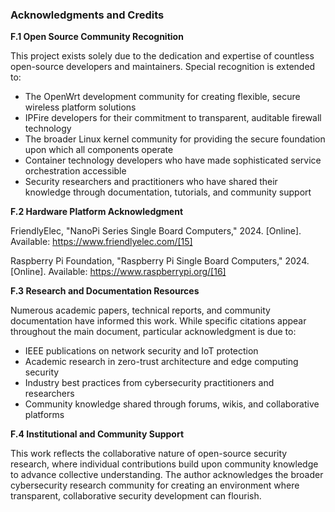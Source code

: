 ### Acknowledgments and Credits

**F.1 Open Source Community Recognition**

This project exists solely due to the dedication and expertise of countless open-source developers and maintainers. Special recognition is extended to:

- The OpenWrt development community for creating flexible, secure wireless platform solutions
- IPFire developers for their commitment to transparent, auditable firewall technology
- The broader Linux kernel community for providing the secure foundation upon which all components operate
- Container technology developers who have made sophisticated service orchestration accessible
- Security researchers and practitioners who have shared their knowledge through documentation, tutorials, and community support

**F.2 Hardware Platform Acknowledgment**

 FriendlyElec, "NanoPi Series Single Board Computers," 2024. [Online]. Available: https://www.friendlyelec.com/[15]

 Raspberry Pi Foundation, "Raspberry Pi Single Board Computers," 2024. [Online]. Available: https://www.raspberrypi.org/[16]

**F.3 Research and Documentation Resources**

Numerous academic papers, technical reports, and community documentation have informed this work. While specific citations appear throughout the main document, particular acknowledgment is due to:

- IEEE publications on network security and IoT protection
- Academic research in zero-trust architecture and edge computing security
- Industry best practices from cybersecurity practitioners and researchers
- Community knowledge shared through forums, wikis, and collaborative platforms

**F.4 Institutional and Community Support**

This work reflects the collaborative nature of open-source security research, where individual contributions build upon community knowledge to advance collective understanding. The author acknowledges the broader cybersecurity research community for creating an environment where transparent, collaborative security development can flourish.